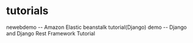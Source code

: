 # tutorials
newebdemo -- Amazon Elastic beanstalk tutorial(Django)
demo -- Django and Django Rest Framework Tutorial
